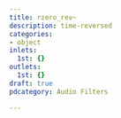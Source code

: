 ```yaml
---
title: rzero_rev~
description: time-reversed
categories:
- object
inlets:
  1st: {}
outlets:
  1st: {}
draft: true
pdcategory: Audio Filters

---
```

